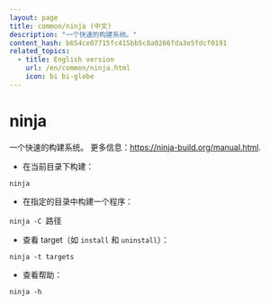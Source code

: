 ```yaml
---
layout: page
title: common/ninja (中文)
description: "一个快速的构建系统。"
content_hash: b654ce07715fc415bb5c8a0266fda3e5fdcf0191
related_topics:
  - title: English version
    url: /en/common/ninja.html
    icon: bi bi-globe
---
```

# ninja

一个快速的构建系统。
更多信息：<https://ninja-build.org/manual.html>.

- 在当前目录下构建：

`ninja`

- 在指定的目录中构建一个程序：

`ninja -C `<span class="tldr-var badge badge-pill bg-dark-lm bg-white-dm text-white-lm text-dark-dm font-weight-bold">路径</span>

- 查看 target（如 `install` 和 `uninstall`）：

`ninja -t targets`

- 查看帮助：

`ninja -h`
